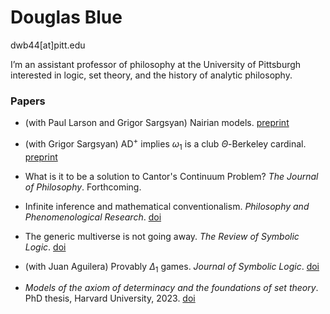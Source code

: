 # Douglas Blue

dwb44[at]pitt.edu

I’m an assistant professor of philosophy at the University of Pittsburgh interested in logic, set theory, and the history of analytic philosophy.


### Papers
* (with Paul Larson and Grigor Sargsyan) Nairian models. [preprint](https://doi.org/10.48550/arXiv.2501.18958)

* (with Grigor Sargsyan) AD${}^+$ implies $\omega_1$ is a club $\Theta$-Berkeley cardinal. [preprint](https://doi.org/10.48550/arXiv.2402.01329)

* What is it to be a solution to Cantor's Continuum Problem? _The Journal of Philosophy_. Forthcoming. 

* Infinite inference and mathematical conventionalism. _Philosophy and Phenomenological Research_. [doi](https://doi.org/10.1111/phpr.13084)

* The generic multiverse is not going away. _The Review of Symbolic Logic_. [doi](https://doi.org/10.1017/S1755020324000297)

* (with Juan Aguilera) Provably $\Delta_1$ games. _Journal of Symbolic Logic_. [doi](https://doi.org/10.1017/jsl.2020.71)

* _Models of the axiom of determinacy and the foundations of set theory_. PhD thesis, Harvard University, 2023. [doi](https://nrs.harvard.edu/URN-3:HUL.INSTREPOS:37375720)